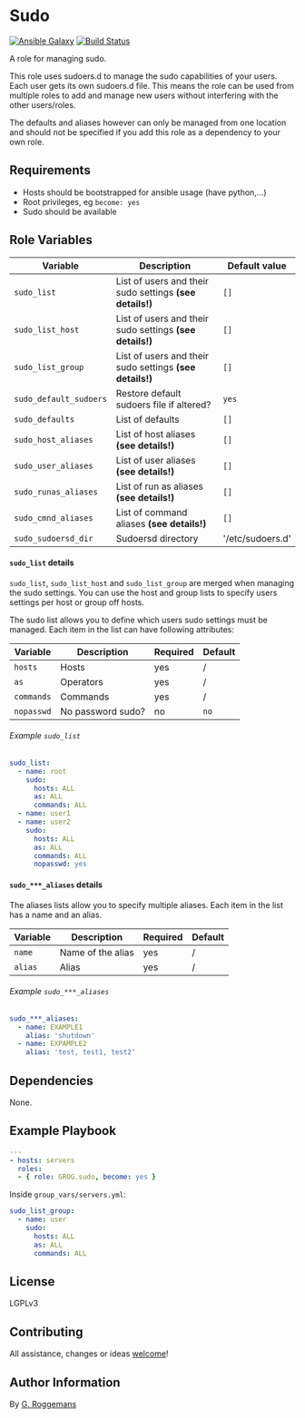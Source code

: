 # Sudo

[![Ansible Galaxy](http://img.shields.io/badge/galaxy-GROG.sudo-660198.svg?style=flat)](https://galaxy.ansible.com/list#/roles/4765)
[![Build Status](https://travis-ci.org/GROG/ansible-role-sudo.svg?branch=development)](https://travis-ci.org/GROG/ansible-role-sudo)

A role for managing sudo.

This role uses sudoers.d to manage the sudo capabilities of your users. Each
user gets its own sudoers.d file. This means the role can be used from multiple
roles to add and manage new users without interfering with the other
users/roles.

The defaults and aliases however can only be managed from one location and
should not be specified if you add this role as a dependency to your own role.

## Requirements

- Hosts should be bootstrapped for ansible usage (have python,...)
- Root privileges, eg `become: yes`
- Sudo should be available

## Role Variables

| Variable | Description | Default value |
|----------|-------------|---------------|
| `sudo_list` | List of users and their sudo settings **(see details!)** | `[]` |
| `sudo_list_host`| List of users and their sudo settings **(see details!)**  | `[]` |
| `sudo_list_group` | List of users and their sudo settings **(see details!)** | `[]` |
| `sudo_default_sudoers` | Restore default sudoers file if altered? | `yes` |
| `sudo_defaults` | List of defaults | `[]` |
| `sudo_host_aliases` | List of host aliases **(see details!)** | `[]` |
| `sudo_user_aliases` | List of user aliases **(see details!)** | `[]` |
| `sudo_runas_aliases` | List of run as aliases **(see details!)** | `[]` |
| `sudo_cmnd_aliases` | List of command aliases **(see details!)** | `[]` |
| `sudo_sudoersd_dir` | Sudoersd directory | '/etc/sudoers.d' |

#### `sudo_list` details

`sudo_list`, `sudo_list_host` and `sudo_list_group` are merged when managing
the sudo settings. You can use the host and group lists to specify users
settings per host or group off hosts.

The sudo list allows you to define which users sudo settings must be managed.
Each item in the list can have following attributes:

| Variable | Description | Required | Default |
|----------|-------------|----------|---------|
| `hosts` | Hosts | yes | / |
| `as` | Operators | yes | / |
| `commands` | Commands | yes | / |
| `nopasswd` | No password sudo? | no | `no` |

###### Example `sudo_list`

```yaml
sudo_list:
  - name: root
    sudo:
      hosts: ALL
      as: ALL
      commands: ALL
  - name: user1
  - name: user2
    sudo:
      hosts: ALL
      as: ALL
      commands: ALL
      nopasswd: yes
```

#### `sudo_***_aliases` details

The aliases lists allow you to specify multiple aliases. Each item in the
list has a name and an alias.

| Variable | Description | Required | Default |
|----------|-------------|----------|---------|
| `name` | Name of the alias | yes | / |
| `alias` | Alias | yes | / |

###### Example `sudo_***_aliases`

```yaml
sudo_***_aliases:
  - name: EXAMPLE1
    alias: 'shutdown'
  - name: EXPAMPLE2
    alias: 'test, test1, test2'
```

## Dependencies

None.

## Example Playbook

```yaml
---
- hosts: servers
  roles:
  - { role: GROG.sudo, become: yes }
```

Inside `group_vars/servers.yml`:

```yaml
sudo_list_group:
  - name: user
    sudo:
      hosts: ALL
      as: ALL
      commands: ALL
```

## License

LGPLv3

## Contributing

All assistance, changes or ideas [welcome](https://github.com/GROG/ansible-role-sudo/issues)!

## Author Information

By [G. Roggemans](https://github.com/groggemans)
